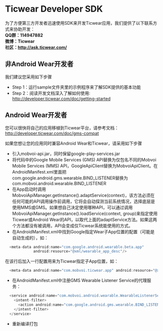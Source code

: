 # Ticwear Developer SDK
为了方便第三方开发者迅速使用SDK来开发Ticwear应用，我们提供了以下联系方式来协助开发：  
**QQ群：114947882**  
**微博：Ticwear**  
**社区：http://ask.ticwear.com/**  

## 非Android Wear开发者
我们建议您采用如下步骤
* Step 1：运行sample文件夹里的示例程序来了解SDK提供的基本功能
* Step 2：阅读开发文档深入了解如何使用: http://developer.ticwear.com/doc/getting-started

## Android Wear开发者
您可以很快将自己的应用移植到Ticwear平台，请参考文档：http://developer.ticwear.com/doc/gms-compat

如果您想让您的应用同时兼容Android Wear和Ticwear，请采用如下步骤
* 引入mobvoi-api.jar，同时保留google-play-services.jar
* 将代码中的Google Mobile Services (GMS) API替换为仅包名不同的Mobvoi Mobile Services (MMS) API，GoogleApiClient替换为MobvoiApiClient。在AndroidManifest.xml里面把com.google.android.gms.wearable.BIND_LISTENER替换为com.mobvoi.android.wearable.BIND_LISTENER
* 在App启动时调用MobvoiApiManager.getInstance().adaptService(context)，该方法必须在任何可能的API调用操作前调用，它将会自动探测当前系统情况，选择底层是使用MMS或GMS。如果想自己决定使用哪种API，可以通过调用MobvoiApiManager.getInstance().loadService(context, group)来指定使用Ticwear或Android Wear的API，以取代上面的adaptService方法。如果这两个方法都没有被调用，API会变成仅Ticwear系统能使用的方式。
* 在AndroidManifest.xml中找到Google指定Wear子App位置的配置（可能是自动生成的），如：
```java
  <meta-data android:name="com.google.android.wearable.beta.app"
             android:resource="@xml/wearable_app_desc"/>
```

  在该行后加入一行配置用来为Ticwear指定子App位置，如：
```java
  <meta-data android:name="com.mobvoi.ticwear.app" android:resource="@xml/wearable_app_desc"/>
```
* 在AndroidManifest.xml中注册GMS Wearable Listener Service的代理服务：
```java
  <service android:name="com.mobvoi.android.wearable.WearableListenerServiceGoogleImpl">
    <intent-filter>
      <action android:name="com.google.android.gms.wearable.BIND_LISTENER" />
    </intent-filter>
  </service> 
```
* 重新编译打包
